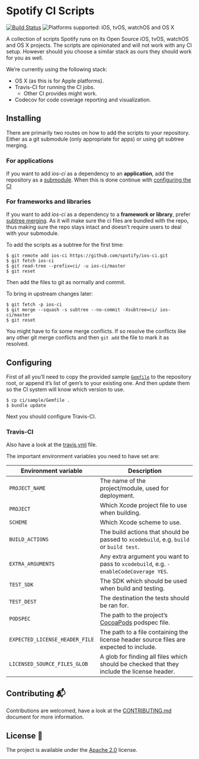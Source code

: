 # Spotify CI Scripts

[![Build Status](https://travis-ci.org/spotify/ios-ci.svg?branch=master)](https://travis-ci.org/spotify/ios-ci)
![Platforms supported: iOS, tvOS, watchOS and OS X](https://img.shields.io/badge/platform-iOS%20%7C%20tvOS%20%7C%20watchOS%20%7C%20OS%20X-blue.svg)

A collection of scripts Spotify runs on its Open Source iOS, tvOS, watchOS and OS X projects. The scripts are opinionated and will not work with any CI setup. However should you choose a similar stack as ours they should work for you as well.

We’re currently using the following stack:
- OS X (as this is for Apple platforms).
- Travis-CI for running the CI jobs.
  - Other CI provides might work.
- Codecov for code coverage reporting and visualization.

## Installing
There are primarily two routes on how to add the scripts to your repository. Either as a git submodule (only appropriate for apps) or using git subtree merging.

### For applications
If you want to add _ios-ci_ as a dependency to an **application**, add the repository as a [submodule](http://git-scm.com/book/en/Git-Tools-Submodules). When this is done continue with [configuring the CI](#configuring)

### For frameworks and libraries
If you want to add _ios-ci_ as a dependency to a **framework or library**, prefer [subtree merging](http://git-scm.com/book/en/Git-Tools-Subtree-Merging). As it will make sure the ci files are bundled with the repo, thus making sure the repo stays intact and doesn’t require users to deal with your submodule.

To add the scripts as a subtree for the first time:

```shell
$ git remote add ios-ci https://github.com/spotify/ios-ci.git
$ git fetch ios-ci
$ git read-tree --prefix=ci/ -u ios-ci/master
$ git reset
```

Then add the files to git as normally and commit.

To bring in upstream changes later:

```shell
$ git fetch -p ios-ci
$ git merge --squash -s subtree --no-commit -Xsubtree=ci/ ios-ci/master
$ git reset
```

You might have to fix some merge conflicts. If so resolve the conflicts like any other git merge conflicts and then `git add` the file to mark it as resolved.

## Configuring
First of all you’ll need to copy the provided sample [`Gemfile`](sample/Gemfile) to the repository root, or append it’s list of gem’s to your existing one. And then update them so the CI system will know which version to use.

```shell
$ cp ci/sample/Gemfile .
$ bundle update
```

Next you should configure Travis-CI.

### Travis-CI
Also have a look at the [travis.yml](sample/travis.yml) file.

The important environment variables you need to have set are:

| **Environment variable**      	| **Description**                                                                            	|
|--------------------------------	|--------------------------------------------------------------------------------------------	|
| `PROJECT_NAME`                  | The name of the project/module, used for deployment.                                       	|
| `PROJECT`                      	| Which Xcode project file to use when building.                                             	|
| `SCHEME`                       	| Which Xcode scheme to use.                                                                 	|
| `BUILD_ACTIONS`                	| The build actions that should be passed to `xcodebuild`, e.g. `build` or `build test`.     	|
| `EXTRA_ARGUMENTS`              	| Any extra argument you want to pass to `xcodebuild`, e.g. `-enableCodeCoverage YES`.       	|
| `TEST_SDK`                     	| The SDK which should be used when build and testing.                                       	|
| `TEST_DEST`                    	| The destination the tests should be ran for.                                               	|
| `PODSPEC`                      	| The path to the project’s [CocoaPods](https://cocoapods.org/) podspec file.                	|
| `EXPECTED_LICENSE_HEADER_FILE` 	| The path to a file containing the license header source files are expected to include.     	|
| `LICENSED_SOURCE_FILES_GLOB`   	| A glob for finding all files which should be checked that they include the license header. 	|

## Contributing :mailbox_with_mail:
Contributions are welcomed, have a look at the [CONTRIBUTING.md](CONTRIBUTING.md) document for more information.

## License :memo:
The project is available under the [Apache 2.0](http://www.apache.org/licenses/LICENSE-2.0) license.

